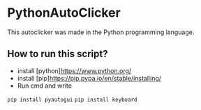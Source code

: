 # PythonAutoClicker

This autoclicker was made in the Python programming language.

## How to run this script?

* install [python]<https://www.python.org/>
* install [pip]<https://pip.pypa.io/en/stable/installing/>
* Run cmd and write 

`pip install pyautogui` 
`pip install keyboard`
